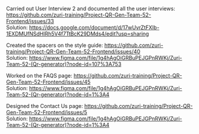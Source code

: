 Carried out User Interview 2 and documented all the user interviews: https://github.com/zuri-training/Project-QR-Gen-Team-52-Frontend/issues/33      
Solution: https://docs.google.com/document/d/17wUvrZtFXIb-1EXDMUfNSdHlRh5V4f7TtBcK29DMds4/edit?usp=sharing


Created the spacers on the style guide: https://github.com/zuri-training/Project-QR-Gen-Team-52-Frontend/issues/40      
Solution: https://www.figma.com/file/1g4hAgOiGRBuPEJGPnRWKj/Zuri-Team-52-(Qr-generator)?node-id=107%3A753


Worked on the FAQS page: https://github.com/zuri-training/Project-QR-Gen-Team-52-Frontend/issues/45     
Solution: https://www.figma.com/file/1g4hAgOiGRBuPEJGPnRWKj/Zuri-Team-52-(Qr-generator)?node-id=1%3A4


Designed the Contact Us page: https://github.com/zuri-training/Project-QR-Gen-Team-52-Frontend/issues/5     
Solution: https://www.figma.com/file/1g4hAgOiGRBuPEJGPnRWKj/Zuri-Team-52-(Qr-generator)?node-id=1%3A4
